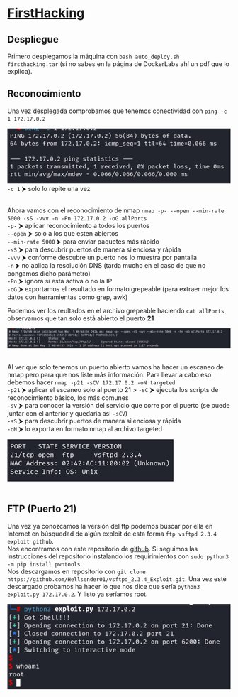 # [FirstHacking](https://dockerlabs.es/)

## Despliegue

Primero desplegamos la máquina con ```bash auto_deploy.sh firsthacking.tar``` (si no sabes en la página de DockerLabs ahí un pdf que lo explica).


## Reconocimiento

Una vez desplegada comprobamos que tenemos conectividad con ```ping -c 1 172.17.0.2``` 
<br>

![ping](image.png)
<br>
`-c 1` ⮞ solo lo repite una vez<br>
<br>

Ahora vamos con el reconocimiento de nmap ```nmap -p- --open --min-rate 5000 -sS -vvv -n -Pn 172.17.0.2 -oG allPorts``` <br>
`-p-` ⮞ aplicar reconocimiento a todos los puertos <br>
`--open` ⮞ solo a los que esten abiertos <br>
`--min-rate 5000` ⮞ para enviar paquetes más rápido <br> 
`-sS` ⮞ para descubrir puertos de manera silenciosa y rápida <br> 
`-vvv` ⮞ conforme descubre un puerto nos lo muestra por pantalla <br> 
`-n` ⮞ no aplica la resolución DNS (tarda mucho en el caso de que no pongamos dicho parámetro)<br> 
`-Pn` ⮞ ignora si esta activa o no la IP<br> 
`-oG` ⮞ exportamos el resultado en formato grepeable (para extraer mejor los datos con herramientas como grep, awk)
<br>

Podemos ver los reultados en el archivo grepeable haciendo ```cat allPorts```, observamos que tan solo está abierto el puerto **21**
<br>

![nmap](image-1.png) 
<br>
<br>

Al ver que solo tenemos un puerto abierto vamos ha hacer un escaneo de nmap pero para que nos liste más información. Para llevar a cabo eso debemos hacer ```nmap -p21 -sCV 172.17.0.2 -oN targeted``` <br>
`-p21` ⮞ aplicar el escaneo solo al puerto 21 >
`-sC` ⮞ ejecuta los scripts de reconocimiento básico, los más comunes <br> 
`-sV` ⮞ para conocer la versión del servicio que corre por el puerto (se puede juntar con el anterior y quedaría así `-sCV`)<br> 
`-sS` ⮞ para descubrir puertos de manera silenciosa y rápida <br> 
`-oN` ⮞ lo exporta en formato nmap al archivo targeted 
<br>

![targeted](image-2.png)
<br>
<br>

## FTP (Puerto 21)

Una vez ya conozcamos la versión del ftp podemos buscar por ella en Internet en búsquedad de algún exploit de esta forma `ftp vsftpd 2.3.4 exploit github`. <br> Nos encontramos con este repositorio de [github](https://github.com/Hellsender01/vsftpd_2.3.4_Exploit). Si seguimos las instrucciones del repositorio instalando los requirimientos con `sudo python3 -m pip install pwntools`. <br> Nos descargamos en repositorio con `git clone https://github.com/Hellsender01/vsftpd_2.3.4_Exploit.git`. Una vez esté descargado probamos ha hacer lo que nos dice que sería `python3 exploit.py 172.17.0.2`. Y listo ya seríamos root.
<br>

![alt text](image-3.png)